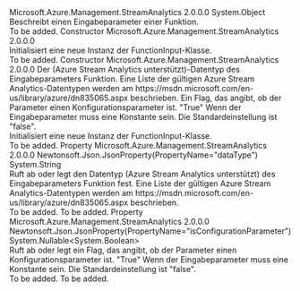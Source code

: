 <Type Name="FunctionInput" FullName="Microsoft.Azure.Management.StreamAnalytics.Models.FunctionInput">
  <TypeSignature Language="C#" Value="public class FunctionInput" />
  <TypeSignature Language="ILAsm" Value=".class public auto ansi beforefieldinit FunctionInput extends System.Object" />
  <TypeSignature Language="DocId" Value="T:Microsoft.Azure.Management.StreamAnalytics.Models.FunctionInput" />
  <TypeSignature Language="VB.NET" Value="Public Class FunctionInput" />
  <TypeSignature Language="F#" Value="type FunctionInput = class" />
  <AssemblyInfo>
    <AssemblyName>Microsoft.Azure.Management.StreamAnalytics</AssemblyName>
    <AssemblyVersion>2.0.0.0</AssemblyVersion>
  </AssemblyInfo>
  <Base>
    <BaseTypeName>System.Object</BaseTypeName>
  </Base>
  <Interfaces />
  <Docs>
    <summary>
            Beschreibt einen Eingabeparameter einer Funktion.
            </summary>
    <remarks>To be added.</remarks>
  </Docs>
  <Members>
    <Member MemberName=".ctor">
      <MemberSignature Language="C#" Value="public FunctionInput ();" />
      <MemberSignature Language="ILAsm" Value=".method public hidebysig specialname rtspecialname instance void .ctor() cil managed" />
      <MemberSignature Language="DocId" Value="M:Microsoft.Azure.Management.StreamAnalytics.Models.FunctionInput.#ctor" />
      <MemberSignature Language="VB.NET" Value="Public Sub New ()" />
      <MemberType>Constructor</MemberType>
      <AssemblyInfo>
        <AssemblyName>Microsoft.Azure.Management.StreamAnalytics</AssemblyName>
        <AssemblyVersion>2.0.0.0</AssemblyVersion>
      </AssemblyInfo>
      <Parameters />
      <Docs>
        <summary>
            Initialisiert eine neue Instanz der FunctionInput-Klasse.
            </summary>
        <remarks>To be added.</remarks>
      </Docs>
    </Member>
    <Member MemberName=".ctor">
      <MemberSignature Language="C#" Value="public FunctionInput (string dataType = null, Nullable&lt;bool&gt; isConfigurationParameter = null);" />
      <MemberSignature Language="ILAsm" Value=".method public hidebysig specialname rtspecialname instance void .ctor(string dataType, valuetype System.Nullable`1&lt;bool&gt; isConfigurationParameter) cil managed" />
      <MemberSignature Language="DocId" Value="M:Microsoft.Azure.Management.StreamAnalytics.Models.FunctionInput.#ctor(System.String,System.Nullable{System.Boolean})" />
      <MemberSignature Language="VB.NET" Value="Public Sub New (Optional dataType As String = null, Optional isConfigurationParameter As Nullable(Of Boolean) = null)" />
      <MemberSignature Language="F#" Value="new Microsoft.Azure.Management.StreamAnalytics.Models.FunctionInput : string * Nullable&lt;bool&gt; -&gt; Microsoft.Azure.Management.StreamAnalytics.Models.FunctionInput" Usage="new Microsoft.Azure.Management.StreamAnalytics.Models.FunctionInput (dataType, isConfigurationParameter)" />
      <MemberType>Constructor</MemberType>
      <AssemblyInfo>
        <AssemblyName>Microsoft.Azure.Management.StreamAnalytics</AssemblyName>
        <AssemblyVersion>2.0.0.0</AssemblyVersion>
      </AssemblyInfo>
      <Parameters>
        <Parameter Name="dataType" Type="System.String" />
        <Parameter Name="isConfigurationParameter" Type="System.Nullable&lt;System.Boolean&gt;" />
      </Parameters>
      <Docs>
        <param name="dataType">Der (Azure Stream Analytics unterstützt)-Datentyp des Eingabeparameters Funktion. Eine Liste der gültigen Azure Stream Analytics-Datentypen werden am https://msdn.microsoft.com/en-us/library/azure/dn835065.aspx beschrieben.</param>
        <param name="isConfigurationParameter">Ein Flag, das angibt, ob der Parameter einen Konfigurationsparameter ist. "True" Wenn der Eingabeparameter muss eine Konstante sein. Die Standardeinstellung ist "false".</param>
        <summary>
            Initialisiert eine neue Instanz der FunctionInput-Klasse.
            </summary>
        <remarks>To be added.</remarks>
      </Docs>
    </Member>
    <Member MemberName="DataType">
      <MemberSignature Language="C#" Value="public string DataType { get; set; }" />
      <MemberSignature Language="ILAsm" Value=".property instance string DataType" />
      <MemberSignature Language="DocId" Value="P:Microsoft.Azure.Management.StreamAnalytics.Models.FunctionInput.DataType" />
      <MemberSignature Language="VB.NET" Value="Public Property DataType As String" />
      <MemberSignature Language="F#" Value="member this.DataType : string with get, set" Usage="Microsoft.Azure.Management.StreamAnalytics.Models.FunctionInput.DataType" />
      <MemberType>Property</MemberType>
      <AssemblyInfo>
        <AssemblyName>Microsoft.Azure.Management.StreamAnalytics</AssemblyName>
        <AssemblyVersion>2.0.0.0</AssemblyVersion>
      </AssemblyInfo>
      <Attributes>
        <Attribute>
          <AttributeName>Newtonsoft.Json.JsonProperty(PropertyName="dataType")</AttributeName>
        </Attribute>
      </Attributes>
      <ReturnValue>
        <ReturnType>System.String</ReturnType>
      </ReturnValue>
      <Docs>
        <summary>
            Ruft ab oder legt den Datentyp (Azure Stream Analytics unterstützt) des Eingabeparameters Funktion fest. Eine Liste der gültigen Azure Stream Analytics-Datentypen werden am https://msdn.microsoft.com/en-us/library/azure/dn835065.aspx beschrieben.
            </summary>
        <value>To be added.</value>
        <remarks>To be added.</remarks>
      </Docs>
    </Member>
    <Member MemberName="IsConfigurationParameter">
      <MemberSignature Language="C#" Value="public Nullable&lt;bool&gt; IsConfigurationParameter { get; set; }" />
      <MemberSignature Language="ILAsm" Value=".property instance valuetype System.Nullable`1&lt;bool&gt; IsConfigurationParameter" />
      <MemberSignature Language="DocId" Value="P:Microsoft.Azure.Management.StreamAnalytics.Models.FunctionInput.IsConfigurationParameter" />
      <MemberSignature Language="VB.NET" Value="Public Property IsConfigurationParameter As Nullable(Of Boolean)" />
      <MemberSignature Language="F#" Value="member this.IsConfigurationParameter : Nullable&lt;bool&gt; with get, set" Usage="Microsoft.Azure.Management.StreamAnalytics.Models.FunctionInput.IsConfigurationParameter" />
      <MemberType>Property</MemberType>
      <AssemblyInfo>
        <AssemblyName>Microsoft.Azure.Management.StreamAnalytics</AssemblyName>
        <AssemblyVersion>2.0.0.0</AssemblyVersion>
      </AssemblyInfo>
      <Attributes>
        <Attribute>
          <AttributeName>Newtonsoft.Json.JsonProperty(PropertyName="isConfigurationParameter")</AttributeName>
        </Attribute>
      </Attributes>
      <ReturnValue>
        <ReturnType>System.Nullable&lt;System.Boolean&gt;</ReturnType>
      </ReturnValue>
      <Docs>
        <summary>
            Ruft ab oder legt ein Flag, das angibt, ob der Parameter einen Konfigurationsparameter ist. "True" Wenn der Eingabeparameter muss eine Konstante sein. Die Standardeinstellung ist "false".
            </summary>
        <value>To be added.</value>
        <remarks>To be added.</remarks>
      </Docs>
    </Member>
  </Members>
</Type>